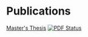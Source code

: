 # Publications

[Master's Thesis](https://www.sharelatex.com/github/repos/luctrudeau/Publications/builds/latest/output.pdf) [![PDF Status](https://www.sharelatex.com/github/repos/luctrudeau/Publications/builds/latest/badge.svg)](https://www.sharelatex.com/github/repos/luctrudeau/Publications/builds/latest/output.pdf)
